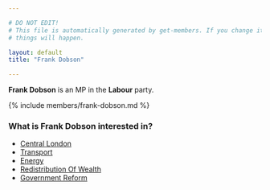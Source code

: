 ```yaml
---

# DO NOT EDIT!
# This file is automatically generated by get-members. If you change it, bad
# things will happen.

layout: default
title: "Frank Dobson"

---
```


**Frank Dobson** is an MP in the **Labour** party.

{% include members/frank-dobson.md %}

### What is Frank Dobson interested in?


* [Central London](/interests/central-london.html)
* [Transport](/interests/transport.html)
* [Energy](/interests/energy.html)
* [Redistribution Of Wealth](/interests/redistribution-of-wealth.html)
* [Government Reform](/interests/government-reform.html)
